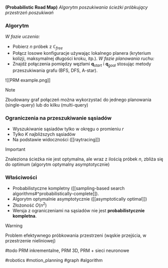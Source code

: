 **(Probabilistic Road Map)**
*Algorytm poszukiwania ścieżki próbkujący przestrzeń poszukiwań*

### Algorytm
*W fazie uczenia:*
- Pobierz $n$ próbek z $\mathbb{C}_{free}$
- Połącz losowe konfiguracje używając lokalnego planera (kryterium kolizji, maksymalnej długości kroku, itp.).
*W fazie planowania ruchu:*
- Znajdź połączenia pomiędzy węzłami $\mathbf{q}_{start}$ i $\mathbf{q}_{goal}$ stosując metody przeszukiwania grafu (BFS, DFS, A-star).

![[PRM example.png]]

>[!NOTE]
> Zbudowany graf połączeń można wykorzystać do jednego planowania (single-query) lub do kilku (multi-query)

### Ograniczenia na przeszukiwanie sąsiadów
- Wyszukiwanie sąsiadów tylko w okręgu o promieniu $r$
- Tylko $K$ najbliższych sąsiadów
- Na podstawie widoczności ([[raytracing]])

>[!IMPORTANT]
> Znaleziona ścieżka nie jest optymalna, ale wraz z ilością próbek $n$, zbliża się do optimum (algorytm optymalny asymptotycznie)

### Właściwości
- Probabilistyczne kompletny ([[sampling-based search algorithms#^probabilistically-complete]]).
- Algorytm optymalnie asymptotycznie ([[asymptotically optimal]])
- Złożoność $O(n^2)$
- Wersja z ograniczeniami na sąsiadów nie jest **probabilistycznie kompletna**.

>[!WARNING]
> Problem efektywnego próbkowania przestrzeni (wąskie przejścia, w przestrzenie nieliniowej)
> 

#todo PRM inkrementalne, PRM 3D, PRM + sieci neuronowe

#robotics #motion_planning #graph #algorithm 

